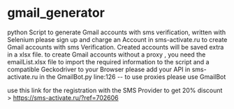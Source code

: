 # gmail_generator
python Script to generate Gmail accounts with sms verification, written with Selenium
please sign up and charge an Account in sms-activate.ru to create Gmail accounts with sms Verification. 
Created accounts will be saved extra in a xlsx file.
to create Gmail accounts without a proxy , you need the emailList.xlsx file to import the required information to the script  and a compatible Geckodriver to your Browser
please add your API in sms-activate.ru in the GmailBot.py line:126
-- to use proxies please use GmailBot

use this link for the registration with the SMS Provider to get 20% discount > https://sms-activate.ru/?ref=702606

